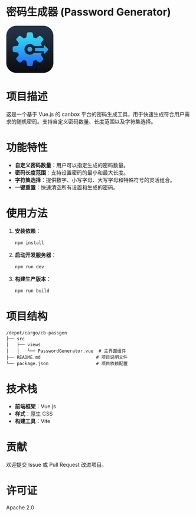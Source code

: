 # 密码生成器 (Password Generator)

![img](./public/logo_128x128.png)

# 项目描述

这是一个基于 Vue.js 的 canbox 平台的密码生成工具，用于快速生成符合用户需求的随机密码。支持自定义密码数量、长度范围以及字符集选择。

# 功能特性

- **自定义密码数量**：用户可以指定生成的密码数量。
- **密码长度范围**：支持设置密码的最小和最大长度。
- **字符集选择**：提供数字、小写字母、大写字母和特殊符号的灵活组合。
- **一键重置**：快速清空所有设置和生成的密码。

# 使用方法

1. **安装依赖**：

   ```bash
   npm install
   ```
2. **启动开发服务器**：

   ```bash
   npm run dev
   ```
3. **构建生产版本**：

   ```bash
   npm run build
   ```

# 项目结构

```
/depot/cargo/cb-passgen
├── src
│   ├── views
│   │   └── PasswordGenerator.vue  # 主界面组件
├── README.md                     # 项目说明文件
└── package.json                  # 项目依赖配置
```

# 技术栈

- **前端框架**：Vue.js
- **样式**：原生 CSS
- **构建工具**：Vite

# 贡献

欢迎提交 Issue 或 Pull Request 改进项目。

# 许可证

Apache 2.0
